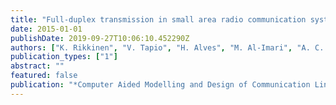 ```yaml
---
title: "Full-duplex transmission in small area radio communication systems"
date: 2015-01-01
publishDate: 2019-09-27T10:06:10.452290Z
authors: ["K. Rikkinen", "V. Tapio", "H. Alves", "M. Al-Imari", "A. C. Cirik", "J. Seddar", "<b>A.</b> <b>Sethi</b>", "B. Debaillie", "C. Lavin"]
publication_types: ["1"]
abstract: ""
featured: false
publication: "*Computer Aided Modelling and Design of Communication Links and Networks (CAMAD), 2015 IEEE 20th International Workshop on*"
---
```


